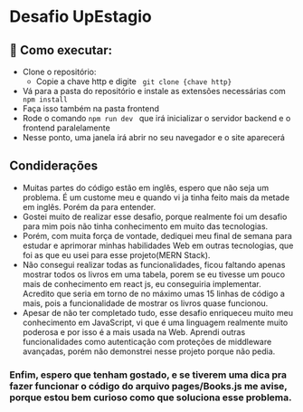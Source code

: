 # Desafio UpEstagio

## 🚀 Como executar:
- Clone o repositório:
    - Copie a chave http e digite ``` git clone {chave http}```
- Vá para a pasta do repositório e instale as extensões necessárias com ``` npm install```
- Faça isso também na pasta frontend
- Rode o comando ```npm run dev ``` que irá inicializar o servidor backend e o frontend paralelamente
- Nesse ponto, uma janela irá abrir no seu navegador e o site aparecerá

## Condiderações
- Muitas partes do código estão em inglês, espero que não seja um problema. É um custome meu e quando vi ja tinha feito mais da metade em inglês. Porém da para entender.
- Gostei muito de realizar esse desafio, porque realmente foi um desafio para mim pois não tinha conhecimento em muito das tecnologias.
- Porém, com muita força de vontade, dediquei meu final de semana para estudar e aprimorar minhas habilidades Web em outras tecnologias, que foi as que eu usei para esse projeto(MERN Stack).
- Não consegui realizar todas as funcionalidades, ficou faltando apenas mostrar todos os livros em uma tabela, porem se eu tivesse um pouco mais de conhecimento em react js, eu conseguiria implementar. Acredito que seria em torno de no máximo umas 15 linhas de código a mais, pois a funcionalidade de mostrar os livros quase funcionou.
- Apesar de não ter completado tudo, esse desafio enriqueceu muito meu conhecimento em JavaScript, vi que é uma linguagem realmente muito poderosa e por isso é a mais usada na Web. Aprendi outras funcionalidades como autenticação com proteções de middleware avançadas, porém não demonstrei nesse projeto porque não pedia.

### Enfim, espero que tenham gostado, e se tiverem uma dica pra fazer funcionar o código do arquivo pages/Books.js me avise, porque estou bem curioso como que soluciona esse problema.